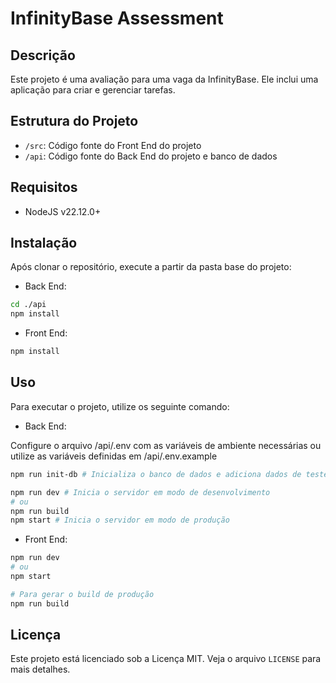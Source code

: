 # InfinityBase Assessment

## Descrição
Este projeto é uma avaliação para uma vaga da InfinityBase. Ele inclui uma aplicação para criar e gerenciar tarefas.

## Estrutura do Projeto
- `/src`: Código fonte do Front End do projeto
- `/api`: Código fonte do Back End do projeto e banco de dados

## Requisitos
- NodeJS v22.12.0+

## Instalação
Após clonar o repositório, execute a partir da pasta base do projeto:
- Back End:
```sh
cd ./api
npm install
```
- Front End:
```sh
npm install
```

## Uso
Para executar o projeto, utilize os seguinte comando:
- Back End:

Configure o arquivo /api/.env com as variáveis de ambiente necessárias ou utilize as variáveis definidas em /api/.env.example
```sh
npm run init-db # Inicializa o banco de dados e adiciona dados de teste

npm run dev # Inicia o servidor em modo de desenvolvimento
# ou
npm run build
npm start # Inicia o servidor em modo de produção
```
- Front End:
```sh
npm run dev
# ou
npm start 

# Para gerar o build de produção
npm run build
```

## Licença
Este projeto está licenciado sob a Licença MIT. Veja o arquivo `LICENSE` para mais detalhes.